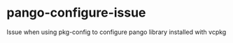 # pango-configure-issue
Issue when using pkg-config to configure pango library installed with vcpkg
